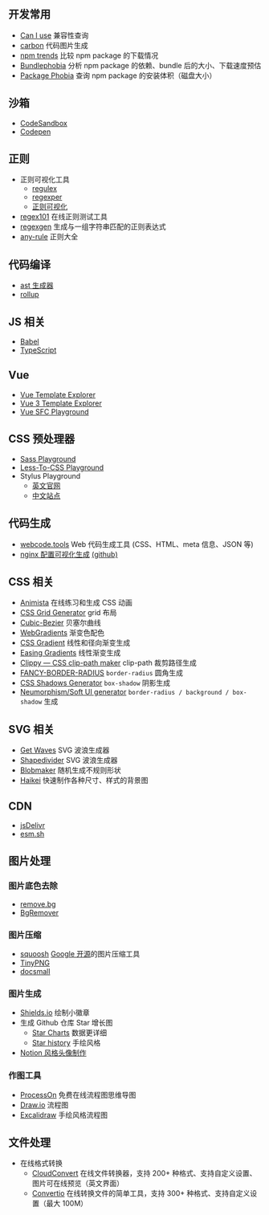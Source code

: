 ## 开发常用

- [Can I use](https://caniuse.com) 兼容性查询
- [carbon](https://carbon.now.sh) 代码图片生成
- [npm trends](https://www.npmtrends.com/) 比较 npm package 的下载情况
- [Bundlephobia](https://bundlephobia.com/) 分析 npm package 的依赖、bundle 后的大小、下载速度预估
- [Package Phobia](https://packagephobia.com/) 查询 npm package 的安装体积（磁盘大小）

## 沙箱

- [CodeSandbox](https://codesandbox.io)
- [Codepen](https://codepen.io)

## 正则

- 正则可视化工具
  - [regulex](https://jex.im/regulex)
  - [regexper](https://regexper.com)
  - [正则可视化](https://wangwl.net/r/vr)
- [regex101](https://regex101.com) 在线正则测试工具
- [regexgen](https://npm.runkit.com/regexgen) 生成与一组字符串匹配的正则表达式
- [any-rule](https://any86.github.io/any-rule) 正则大全

## 代码编译

- [ast 生成器](https://astexplorer.net)
- [rollup](http://rollupjs.org/repl)

## JS 相关

- [Babel](https://www.babeljs.cn/repl)
- [TypeScript](https://www.typescriptlang.org/play)

## Vue

- [Vue Template Explorer](https://template-explorer.vuejs.org/)
- [Vue 3 Template Explorer](https://vue-next-template-explorer.netlify.app/)
- [Vue SFC Playground](https://sfc.vuejs.org/)

## CSS 预处理器

- [Sass Playground](https://www.sassmeister.com)
- [Less-To-CSS Playground](https://lesscss.org/less-preview)
- Stylus Playground
  - [英文官网](https://stylus-lang.com/try.html)
  - [中文站点](https://www.stylus-lang.cn/try.html)

## 代码生成

- [webcode.tools](https://webcode.tools) Web 代码生成工具 (CSS、HTML、meta 信息、JSON 等)
- [nginx 配置可视化生成](https://do.co/nginxconfig) [(github)](https://github.com/digitalocean/nginxconfig.io)

## CSS 相关

- [Animista](https://animista.net) 在线练习和生成 CSS 动画
- [CSS Grid Generator](https://cssgrid-generator.netlify.app) grid 布局
- [Cubic-Bezier](https://cubic-bezier.com) 贝塞尔曲线
- [WebGradients](https://webgradients.com) 渐变色配色
- [CSS Gradient](https://cssgradient.io/) 线性和径向渐变生成
- [Easing Gradients](https://larsenwork.com/easing-gradients) 线性渐变生成
- [Clippy — CSS clip-path maker](https://bennettfeely.com/clippy) clip-path 裁剪路径生成
- [FANCY-BORDER-RADIUS](https://9elements.github.io/fancy-border-radius) `border-radius` 圆角生成
- [CSS Shadows Generator](https://shadows.brumm.af) `box-shadow` 阴影生成
- [Neumorphism/Soft UI generator](https://neumorphism.io) `border-radius / background / box-shadow` 生成

## SVG 相关

- [Get Waves](https://getwaves.io) SVG 波浪生成器
- [Shapedivider](https://www.shapedivider.app) SVG 波浪生成器
- [Blobmaker](https://www.blobmaker.app) 随机生成不规则形状
- [Haikei](https://app.haikei.app) 快速制作各种尺寸、样式的背景图

## CDN

- [jsDelivr](https://www.jsdelivr.com)
- [esm.sh](https://esm.sh/)

## 图片处理

### 图片底色去除

- [remove.bg](https://www.remove.bg)
- [BgRemover](https://www.aigei.com/bgremover)

### 图片压缩

- [squoosh](https://squoosh.app) [Google 开源](https://github.com/GoogleChromeLabs/squoosh)的图片压缩工具
- [TinyPNG](https://tinypng.com)
- [docsmall](https://docsmall.com)

### 图片生成

- [Shields.io](https://shields.io/) 绘制小徽章
- 生成 Github 仓库 Star 增长图
  - [Star Charts](https://starchart.cc/) 数据更详细
  - [Star history](https://star-history.t9t.io/) 手绘风格
- [Notion 风格头像制作](https://notion-avatar.vercel.app/zh)

### 作图工具

- [ProcessOn](https://www.processon.com/) 免费在线流程图思维导图
- [Draw.io](https://app.diagrams.net/) 流程图
- [Excalidraw](https://excalidraw.com/) 手绘风格流程图

## 文件处理

- 在线格式转换
  - [CloudConvert](https://cloudconvert.com/) 在线文件转换器，支持 200+ 种格式、支持自定义设置、图片可在线预览（英文界面）
  - [Convertio](https://convertio.co/zh/) 在线转换文件的简单工具，支持 300+ 种格式、支持自定义设置（最大 100M）

